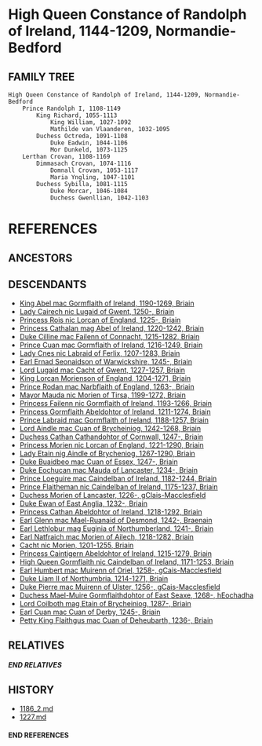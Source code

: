 # High Queen Constance of Randolph of Ireland, 1144-1209, Normandie-Bedford

## FAMILY TREE 

```
High Queen Constance of Randolph of Ireland, 1144-1209, Normandie-Bedford
    Prince Randolph I, 1108-1149
        King Richard, 1055-1113
            King William, 1027-1092
            Mathilde van Vlaanderen, 1032-1095
        Duchess Octreda, 1091-1108
            Duke Eadwin, 1044-1106
            Mor Dunkeld, 1073-1125
    Lerthan Crovan, 1108-1169
        Dimmasach Crovan, 1074-1116
            Domnall Crovan, 1053-1117
            Maria Yngling, 1047-1101
        Duchess Sybilla, 1081-1115
            Duke Morcar, 1046-1084
            Duchess Gwenllian, 1042-1103
```


# REFERENCES

## ANCESTORS

## DESCENDANTS
* [King Abel mac Gormflaith of Ireland, 1190-1269, Briain](abel_mac_gormflaith_1190.md)
* [Lady Cairech nic Lugaid of Gwent, 1250-, Briain](cairech_nic_lugaid_1250.md)
* [Princess Rois nic Lorcan of England, 1225-, Briain](rois_nic_lorcan_1225.md)
* [Princess Cathalan mag Abel of Ireland, 1220-1242, Briain](cathalan_mag_abel_1220.md)
* [Duke Cilline mac Failenn of Connacht, 1215-1282, Briain](cilline_mac_failenn_1215.md)
* [Prince Cuan mac Gormflaith of Ireland, 1216-1249, Briain](cuan_mac_gormflaith_1216.md)
* [Lady Cnes nic Labraid of Ferlix, 1207-1283, Briain](cnes_nic_labraid_1207.md)
* [Earl Ernad Seonaidson of Warwickshire, 1245-, Briain](ernad_seonaidson_1245.md)
* [Lord Lugaid mac Cacht of Gwent, 1227-1257, Briain](lugaid_mac_cacht_1227.md)
* [King Lorcan Morienson of England, 1204-1271, Briain](lorcan_morienson_1204.md)
* [Prince Rodan mac Narbflaith of England, 1263-, Briain](rodan_mac_narbflaith_1263.md)
* [Mayor Mauda nic Morien of Tirsa, 1199-1272, Briain](mauda_nic_morien_1199.md)
* [Princess Failenn nic Gormflaith of Ireland, 1193-1266, Briain](failenn_nic_gormflaith_1193.md)
* [Princess Gormflaith Abeldohtor of Ireland, 1211-1274, Briain](gormflaith_abeldohtor_1211.md)
* [Prince Labraid mac Gormflaith of Ireland, 1188-1257, Briain](labraid_mac_gormflaith_1188.md)
* [Lord Aindle mac Cuan of Brycheiniog, 1242-1268, Briain](aindle_mac_cuan_1242.md)
* [Duchess Cathan Cathandohtor of Cornwall, 1247-, Briain](cathan_cathandohtor_1247.md)
* [Princess Morien nic Lorcan of England, 1221-1290, Briain](morien_nic_lorcan_1221.md)
* [Lady Etain nig Aindle of Brycheniog, 1267-1290, Briain](etain_nig_aindle_1267.md)
* [Duke Buaidbeo mac Cuan of Essex, 1247-, Briain](buaidbeo_mac_cuan_1247.md)
* [Duke Eochucan mac Mauda of Lancaster, 1234-, Briain](eochucan_mac_mauda_1234.md)
* [Prince Loeguire mac Caindelban of Ireland, 1182-1244, Briain](loeguire_mac_caindelban_1182.md)
* [Prince Flaitheman nic Caindelban of Ireland, 1175-1237, Briain](flaitheman_nic_caindelban_1175.md)
* [Duchess Morien of Lancaster, 1226-, gClais-Macclesfield](morien_1226.md)
* [Duke Ewan of East Anglia, 1232-, Briain](ewan_1232.md)
* [Princess Cathan Abeldohtor of Ireland, 1218-1292, Briain](cathan_abeldohtor_1218.md)
* [Earl Glenn mac Mael-Ruanaid of Desmond, 1242-, Braenain](glenn_mac_mael-ruanaid_1242.md)
* [Earl Lethlobur mag Euginia of Northumberland, 1241-, Briain](lethlobur_mag_euginia_1241.md)
* [Earl Natfraich mac Morien of Ailech, 1218-1282, Briain](natfraich_mac_morien_1218.md)
* [Cacht nic Morien, 1201-1255, Briain](cacht_nic_morien_1201.md)
* [Princess Caintigern Abeldohtor of Ireland, 1215-1279, Briain](caintigern_abeldohtor_1215.md)
* [High Queen Gormflaith nic Caindelban of Ireland, 1171-1253, Briain](gormflaith_nic_caindelban_1171.md)
* [Earl Humbert mac Muirenn of Oriel, 1258-, gCais-Macclesfield](humbert_mac_muirenn_1258.md)
* [Duke Liam II of Northumbria, 1214-1271, Briain](liam_ii_1214.md)
* [Duke Pierre mac Muirenn of Ulster, 1256-, gCais-Macclesfield](pierre_mac_muirenn_1256.md)
* [Duchess Mael-Muire Gormflaithdohtor of East Seaxe, 1268-, hEochadha](mael-muire_gormflaithdohtor_1268.md)
* [Lord Coilboth mag Etain of Brycheiniog, 1287-, Briain](coilboth_mag_etain_1287.md)
* [Earl Cuan mac Cuan of Derby, 1245-, Briain](cuan_mac_cuan_1245.md)
* [Petty King Flaithgus mac Cuan of Deheubarth, 1236-, Briain](flaithgus_mac_cuan_1236.md)

## RELATIVES

##### END RELATIVES 
## HISTORY
* [1186_2.md](../h/1186_2.md)
* [1227.md](../h/1227.md)

#### END REFERENCES
